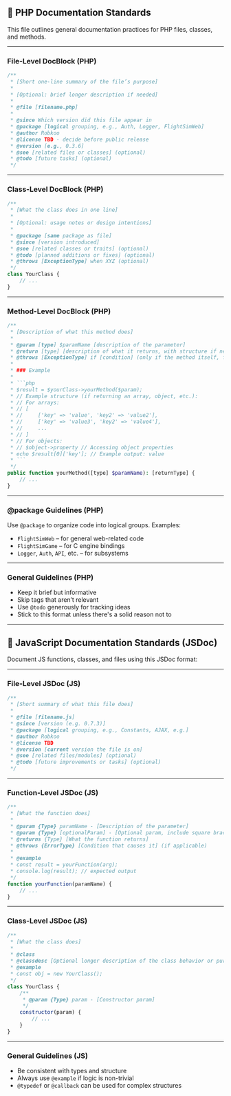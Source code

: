 ## 📄 PHP Documentation Standards

This file outlines general documentation practices for PHP files, classes, and methods.

---

### File-Level DocBlock (PHP)

```php
/**
 * [Short one-line summary of the file’s purpose]
 *
 * [Optional: brief longer description if needed]
 *
 * @file [filename.php]
 * 
 * @since Which version did this file appear in
 * @package [logical grouping, e.g., Auth, Logger, FlightSimWeb]
 * @author Robkoo
 * @license TBD - decide before public release
 * @version [e.g., 0.3.6]
 * @see [related files or classes] (optional)
 * @todo [future tasks] (optional)
 */
```

---

### Class-Level DocBlock (PHP)

```php
/**
 * [What the class does in one line]
 *
 * [Optional: usage notes or design intentions]
 *
 * @package [same package as file]
 * @since [version introduced]
 * @see [related classes or traits] (optional)
 * @todo [planned additions or fixes] (optional)
 * @throws [ExceptionType] when XYZ (optional)
 */
class YourClass {
    // ...
}
```

---

### Method-Level DocBlock (PHP)

```php
/**
 * [Description of what this method does]
 *
 * @param [type] $paramName [description of the parameter]
 * @return [type] [description of what it returns, with structure if needed]
 * @throws [ExceptionType] if [condition] (only if the method itself, functions it uses or methods it uses throw exceptions)
 *
 * ### Example
 * 
 * ```php
 * $result = $yourClass->yourMethod($param);
 * // Example structure (if returning an array, object, etc.):
 * // For arrays:
 * // [
 * //     ['key' => 'value', 'key2' => 'value2'],
 * //     ['key' => 'value3', 'key2' => 'value4'],
 * //     ...
 * // ]
 * // For objects:
 * // $object->property // Accessing object properties
 * echo $result[0]['key']; // Example output: value
 * ```
 */
public function yourMethod([type] $paramName): [returnType] {
    // ...
}
```

---

### @package Guidelines (PHP)

Use `@package` to organize code into logical groups. Examples:

- `FlightSimWeb` – for general web-related code  
- `FlightSimGame` – for C engine bindings  
- `Logger`, `Auth`, `API`, etc. – for subsystems  

---

### General Guidelines (PHP)

- Keep it brief but informative  
- Skip tags that aren’t relevant  
- Use `@todo` generously for tracking ideas  
- Stick to this format unless there's a solid reason not to  

---

## 📜 JavaScript Documentation Standards (JSDoc)

Document JS functions, classes, and files using this JSDoc format:

---

### File-Level JSDoc (JS)

```js
/**
 * [Short summary of what this file does]
 *
 * @file [filename.js]
 * @since [version (e.g. 0.7.3)]
 * @package [logical grouping, e.g., Constants, AJAX, e.g.]
 * @author Robkoo
 * @license TBD
 * @version [current version the file is on]
 * @see [related files/modules] (optional)
 * @todo [future improvements or tasks] (optional)
 */
```

---

### Function-Level JSDoc (JS)

```js
/**
 * [What the function does]
 *
 * @param {Type} paramName - [Description of the parameter]
 * @param {Type} [optionalParam] - [Optional param, include square brackets]
 * @returns {Type} [What the function returns]
 * @throws {ErrorType} [Condition that causes it] (if applicable)
 *
 * @example
 * const result = yourFunction(arg);
 * console.log(result); // expected output
 */
function yourFunction(paramName) {
    // ...
}
```

---

### Class-Level JSDoc (JS)

```js
/**
 * [What the class does]
 *
 * @class
 * @classdesc [Optional longer description of the class behavior or purpose]
 * @example
 * const obj = new YourClass();
 */
class YourClass {
    /**
     * @param {Type} param - [Constructor param]
     */
    constructor(param) {
        // ...
    }
}
```

---

### General Guidelines (JS)

- Be consistent with types and structure  
- Always use `@example` if logic is non-trivial  
- `@typedef` or `@callback` can be used for complex structures